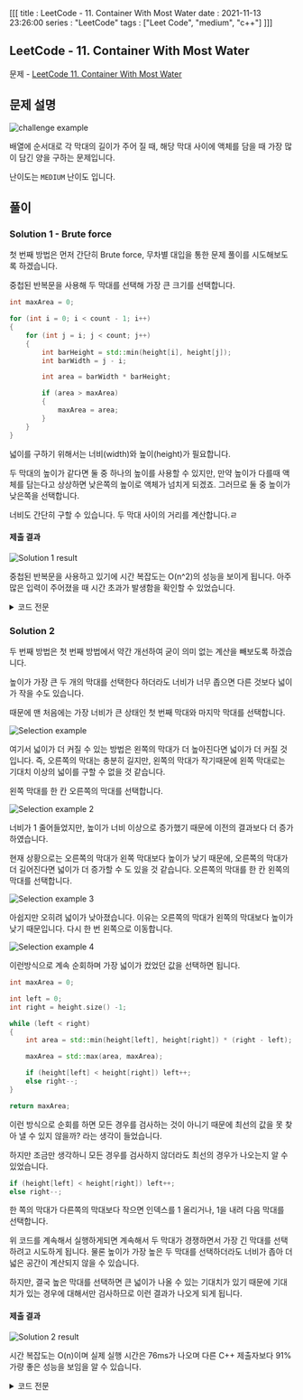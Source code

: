[[[
title : LeetCode - 11. Container With Most Water
date : 2021-11-13 23:26:00
series : "LeetCode"
tags : ["Leet Code", "medium", "c++"]
]]]

## LeetCode - 11. Container With Most Water
문제 - [LeetCode 11. Container With Most Water](https://leetcode.com/problems/container-with-most-water/)

## 문제 설명
![challenge example](./assets/images/leet_code/11/question_11.webp)

배열에 순서대로 각 막대의 길이가 주어 질 때, 해당 막대 사이에 액체를 담을 때 가장 많이 담긴 양을 구하는 문제입니다.

난이도는 `MEDIUM` 난이도 입니다.

## 풀이
### Solution 1 - Brute force

첫 번째 방법은 먼저 간단히 Brute force, 무차별 대입을 통한 문제 풀이를 시도해보도록 하겠습니다.

중첩된 반복문을 사용해 두 막대를 선택해 가장 큰 크기를 선택합니다.

```c++
int maxArea = 0;

for (int i = 0; i < count - 1; i++)
{
    for (int j = i; j < count; j++)
    {
        int barHeight = std::min(height[i], height[j]);
        int barWidth = j - i;

        int area = barWidth * barHeight;

        if (area > maxArea)
        {
            maxArea = area;
        }
    }
}
```

넓이를 구하기 위해서는 너비(width)와 높이(height)가 필요합니다. 

두 막대의 높이가 같다면 둘 중 하나의 높이를 사용할 수 있지만, 만약 높이가 다를때 액체를 담는다고 상상하면 낮은쪽의 높이로 액체가 넘치게 되겠죠. 그러므로 둘 중 높이가 낮은쪽을 선택합니다.

너비도 간단히 구할 수 있습니다. 두 막대 사이의 거리를 계산합니다.ㄹ

#### 제출 결과
![Solution 1 result](./assets/images/leet_code/11/result_1.webp)

중첩된 반복문을 사용하고 있기에 시간 복잡도는 O(n^2)의 성능을 보이게 됩니다. 아주 많은 입력이 주어졌을 때 시간 초과가 발생함을 확인할 수 있었습니다.

<details>
<summary>코드 전문</summary>
    
```c++
#include <vector>
#include <algorithm>

class Solution 
{
public:
    int maxArea(std::vector<int>& height) 
    {
        if (height.size() == 2)
        {
            return  std::min(height[0], height[1]);
        }

        int count = height.size();

        int maxArea = 0;

        for (int i = 0; i < count - 1; i++)
        {
            for (int j = i; j < count; j++)
            {
                int barHeight = std::min(height[i], height[j]);
                int barWidth = j - i;

                int area = barWidth * barHeight;

                if (area > maxArea)
                {
                    maxArea = area;
                }
            }
        }
        
        return maxArea;
    }
};
```

</details>

### Solution 2

두 번째 방법은 첫 번째 방법에서 약간 개선하여 굳이 의미 없는 계산을 빼보도록 하겠습니다.

높이가 가장 큰 두 개의 막대를 선택한다 하더라도 너비가 너무 좁으면 다른 것보다 넓이가 작을 수도 있습니다.

때문에 맨 처음에는 가장 너비가 큰 상태인 첫 번째 막대와 마지막 막대를 선택합니다.

![Selection example](./assets/images/leet_code/11/selection_example_1.webp)

여기서 넓이가 더 커질 수 있는 방법은 왼쪽의 막대가 더 높아진다면 넓이가 더 커질 것입니다. 즉, 오른쪽의 막대는 충분히 길지만, 왼쪽의 막대가 작기때문에 왼쪽 막대로는 기대치 이상의 넓이를 구할 수 없을 것 같습니다.

왼쪽 막대를 한 칸 오른쪽의 막대를 선택합니다.

![Selection example 2](./assets/images/leet_code/11/selection_example_2.webp)

너비가 1 줄어들었지만, 높이가 너비 이상으로 증가했기 때문에 이전의 결과보다 더 증가하였습니다. 

현재 상황으로는 오른쪽의 막대가 왼쪽 막대보다 높이가 낮기 때문에, 오른쪽의 막대가 더 길어진다면 넓이가 더 증가할 수 도 있을 것 같습니다. 오른쪽의 막대를 한 칸 왼쪽의 막대를 선택합니다.

![Selection example 3](./assets/images/leet_code/11/selection_example_3.webp)

아쉽지만 오히려 넓이가 낮아졌습니다. 이유는 오른쪽의 막대가 왼쪽의 막대보다 높이가 낮기 때문입니다. 다시 한 번 왼쪽으로 이동합니다.

![Selection example 4](./assets/images/leet_code/11/selection_example_4.webp)

이런방식으로 계속 순회하며 가장 넓이가 컸었던 값을 선택하면 됩니다.

```c++
int maxArea = 0;

int left = 0;
int right = height.size() -1;

while (left < right)
{
    int area = std::min(height[left], height[right]) * (right - left);

    maxArea = std::max(area, maxArea);

    if (height[left] < height[right]) left++;
    else right--; 
}

return maxArea;
```

이런 방식으로 순회를 하면 모든 경우를 검사하는 것이 아니기 때문에 최선의 값을 못 찾아 낼 수 있지 않을까? 라는 생각이 들었습니다.

하지만 조금만 생각하니 모든 경우를 검사하지 않더라도 최선의 경우가 나오는지 알 수 있었습니다.

```c++
if (height[left] < height[right]) left++;
else right--; 
```

한 쪽의 막대가 다른쪽의 막대보다 작으면 인덱스를 1 올리거나, 1을 내려 다음 막대를 선택합니다.

위 코드를 계속해서 실행하게되면 계속해서 두 막대가 경쟁하면서 가장 긴 막대를 선택하려고 시도하게 됩니다. 물론 높이가 가장 높은 두 막대를 선택하더라도 너비가 좁아 더 넓은 공간이 계산되지 않을 수 있습니다.

하지만, 결국 높은 막대를 선택하면 큰 넓이가 나올 수 있는 기대치가 있기 때문에 기대치가 있는 경우에 대해서만 검사하므로 이런 결과가 나오게 되게 됩니다.

#### 제출 결과
![Solution 2 result](./assets/images/leet_code/11/result_2.webp)

시간 복잡도는 O(n)이며 실제 실행 시간은 76ms가 나오며 다른 C++ 제출자보다 91% 가량 좋은 성능을 보임을 알 수 있습니다.

<details>
<summary>코드 전문</summary>
    
```c++
#include <vector>
#include <algorithm>

class Solution 
{
public:
    int maxArea(std::vector<int>& height) 
    {
        if (height.size() == 2)
        {
            return  std::min(height[0], height[1]);
        }

        int maxArea = 0;

        int left = 0;
        int right = height.size() -1;

        while (left < right)
        {
            int area = std::min(height[left], height[right]) * (right - left);

            maxArea = std::max(area, maxArea);

            if (height[left] < height[right]) left++;
            else right--; 
        }
        
        return maxArea;
    }
};
```

</details>
